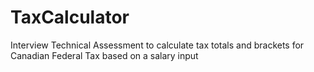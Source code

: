 # TaxCalculator
Interview Technical Assessment to calculate tax totals and brackets for Canadian Federal Tax based on a salary input
